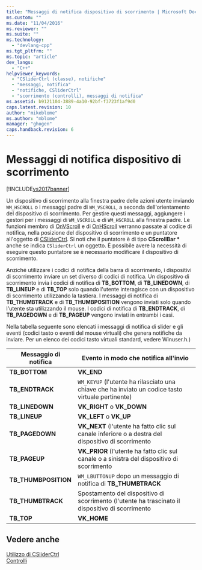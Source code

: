```yaml
---
title: "Messaggi di notifica dispositivo di scorrimento | Microsoft Docs"
ms.custom: ""
ms.date: "11/04/2016"
ms.reviewer: ""
ms.suite: ""
ms.technology: 
  - "devlang-cpp"
ms.tgt_pltfrm: ""
ms.topic: "article"
dev_langs: 
  - "C++"
helpviewer_keywords: 
  - "CSliderCtrl (classe), notifiche"
  - "messaggi, notifica"
  - "notifiche, CSliderCtrl"
  - "scorrimento (controlli), messaggi di notifica"
ms.assetid: b9121104-3889-4a10-92bf-f3723f1af9d0
caps.latest.revision: 10
author: "mikeblome"
ms.author: "mblome"
manager: "ghogen"
caps.handback.revision: 6
---
```

# Messaggi di notifica dispositivo di scorrimento
[!INCLUDE[vs2017banner](../assembler/inline/includes/vs2017banner.md)]

Un dispositivo di scorrimento alla finestra padre delle azioni utente inviando `WM_HSCROLL` o i messaggi padre di `WM_VSCROLL`, a seconda dell'orientamento del dispositivo di scorrimento.  Per gestire questi messaggi, aggiungere i gestori per i messaggi di `WM_VSCROLL` e di `WM_HSCROLL` alla finestra padre.  Le funzioni membro di [OnVScroll](../Topic/CWnd::OnVScroll.md) e di [OnHScroll](../Topic/CWnd::OnHScroll.md) verranno passate al codice di notifica, nella posizione del dispositivo di scorrimento e un puntatore all'oggetto di [CSliderCtrl](../mfc/reference/csliderctrl-class.md).  Si noti che il puntatore è di tipo **CScrollBar \*** anche se indica `CSliderCtrl` un oggetto.  È possibile avere la necessità di eseguire questo puntatore se è necessario modificare il dispositivo di scorrimento.  
  
 Anziché utilizzare i codici di notifica della barra di scorrimento, i dispositivi di scorrimento inviare un set diverso di codici di notifica.  Un dispositivo di scorrimento invia i codici di notifica di **TB\_BOTTOM**, di **TB\_LINEDOWN**, di **TB\_LINEUP** e di **TB\_TOP** solo quando l'utente interagisce con un dispositivo di scorrimento utilizzando la tastiera.  I messaggi di notifica di **TB\_THUMBTRACK** e di **TB\_THUMBPOSITION** vengono inviati solo quando l'utente sta utilizzando il mouse.  I codici di notifica di **TB\_ENDTRACK**, di **TB\_PAGEDOWN** e di **TB\_PAGEUP** vengono inviati in entrambi i casi.  
  
 Nella tabella seguente sono elencati i messaggi di notifica di slider e gli eventi \(codici tasto o eventi del mouse virtuali\) che genera notifiche da inviare. Per un elenco dei codici tasto virtuali standard, vedere Winuser.h.\)  
  
|Messaggio di notifica|Evento in modo che notifica all'invio|  
|---------------------------|-------------------------------------------|  
|**TB\_BOTTOM**|**VK\_END**|  
|**TB\_ENDTRACK**|`WM_KEYUP` \(l'utente ha rilasciato una chiave che ha inviato un codice tasto virtuale pertinente\)|  
|**TB\_LINEDOWN**|**VK\_RIGHT** o **VK\_DOWN**|  
|**TB\_LINEUP**|**VK\_LEFT** o **VK\_UP**|  
|**TB\_PAGEDOWN**|**VK\_NEXT** \(l'utente ha fatto clic sul canale inferiore o a destra del dispositivo di scorrimento|  
|**TB\_PAGEUP**|**VK\_PRIOR** \(l'utente ha fatto clic sul canale o a sinistra del dispositivo di scorrimento|  
|**TB\_THUMBPOSITION**|`WM_LBUTTONUP` dopo un messaggio di notifica di **TB\_THUMBTRACK**|  
|**TB\_THUMBTRACK**|Spostamento del dispositivo di scorrimento \(l'utente ha trascinato il dispositivo di scorrimento|  
|**TB\_TOP**|**VK\_HOME**|  
  
## Vedere anche  
 [Utilizzo di CSliderCtrl](../mfc/using-csliderctrl.md)   
 [Controlli](../mfc/controls-mfc.md)
